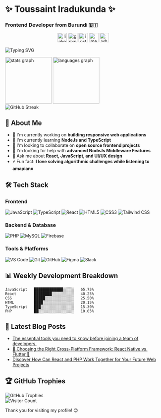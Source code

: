 <h1 align="start">✨ Toussaint Iradukunda ✨</h1>
<h3 align="start">Frontend Developer from Burundi 🇧🇮</h3>

<p align="center">
  <a href="https://www.linkedin.com/in/iradukunda-toussaint-1861a8261"><img src="https://img.shields.io/static/v1?message=LinkedIn&logo=linkedin&label=&color=0077B5&logoColor=white&labelColor=&style=for-the-badge" height="30" alt="linkedin logo" /></a>
  <a href="mailto:toussaintiradukunda4@gmail.com"><img src="https://img.shields.io/static/v1?message=Gmail&logo=gmail&label=&color=D14836&logoColor=white&labelColor=&style=for-the-badge" height="30" alt="gmail logo" /></a>
  <a href="https://www.instagram.com/toussaint_coder/"><img src="https://img.shields.io/static/v1?message=Instagram&logo=instagram&label=&color=E4405F&logoColor=white&labelColor=&style=for-the-badge" height="30" alt="instagram logo" /></a>
  <a href="https://medium.com/@toussaintiradukunda4"><img src="https://img.shields.io/static/v1?message=Medium&logo=medium&label=&color=12100E&logoColor=white&labelColor=&style=for-the-badge" height="30" alt="medium logo" /></a>
  <a href="https://api.whatsapp.com/send/?phone=%2B25776706352&text&type=phone_number&app_absent=0"><img src="https://img.shields.io/static/v1?message=Whatsapp&logo=whatsapp&label=&color=25D366&logoColor=white&labelColor=&style=for-the-badge" height="30" alt="whatsapp logo" /></a>
</p>

<!-- Animated typing effect -->
<p align="start">
  <img src="https://readme-typing-svg.herokuapp.com?font=Fira+Code&pause=1000&color=6E56CF&center=true&vCenter=true&width=435&lines=Creating+Beautiful+Frontend+Experiences;JavaScript+%26+React+Enthusiast;Passionate+Problem+Solver;Always+Learning+New+Technologies" alt="Typing SVG" />
</p>

<div align="start">
  <img src="https://github-readme-stats.vercel.app/api?username=toussaint-coder&hide_title=false&hide_rank=false&show_icons=true&include_all_commits=true&count_private=true&disable_animations=false&theme=dracula&locale=en&hide_border=false&custom_title=My%20GitHub%20Journey" height="150" alt="stats graph" />
  <img src="https://github-readme-stats.vercel.app/api/top-langs?username=toussaint-coder&locale=en&hide_title=false&layout=compact&card_width=320&langs_count=6&theme=dracula&hide_border=false&custom_title=Languages%20I%20Use" height="150" alt="languages graph" />
</div>

<div align="start">
  <img src="https://streak-stats.demolab.com?user=toussaint-coder&theme=dracula" alt="GitHub Streak" />
</div>

## 💼 About Me

- 🔭 I'm currently working on **building responsive web applications**
- 🌱 I'm currently learning **NodeJs and TypeScript**
- 👯 I'm looking to collaborate on **open source frontend projects**
- 🤔 I'm looking for help with **advanced NodeJs Middleware Features**
- 💬 Ask me about **React, JavaScript, and UI/UX design**
- ⚡ Fun fact: **I love solving algorithmic challenges while listening to amapiano**

## 🛠️ Tech Stack

<div align="start">
  <h3>Frontend</h3>
  <img src="https://img.shields.io/badge/JavaScript-F7DF1E?style=for-the-badge&logo=javascript&logoColor=black" alt="JavaScript" />
  <img src="https://img.shields.io/badge/TypeScript-3178C6?style=for-the-badge&logo=typescript&logoColor=white" alt="TypeScript" />
  <img src="https://img.shields.io/badge/React-61DAFB?style=for-the-badge&logo=react&logoColor=black" alt="React" />
  <img src="https://img.shields.io/badge/HTML5-E34F26?style=for-the-badge&logo=html5&logoColor=white" alt="HTML5" />
  <img src="https://img.shields.io/badge/CSS3-1572B6?style=for-the-badge&logo=css3&logoColor=white" alt="CSS3" />
  <img src="https://img.shields.io/badge/Tailwind_CSS-38B2AC?style=for-the-badge&logo=tailwind-css&logoColor=white" alt="Tailwind CSS" />

  <h3>Backend & Database</h3>
  <img src="https://img.shields.io/badge/PHP-777BB4?style=for-the-badge&logo=php&logoColor=white" alt="PHP" />
  <img src="https://img.shields.io/badge/MySQL-4479A1?style=for-the-badge&logo=mysql&logoColor=white" alt="MySQL" />
  <img src="https://img.shields.io/badge/Firebase-FFCA28?style=for-the-badge&logo=firebase&logoColor=black" alt="Firebase" />

  <h3>Tools & Platforms</h3>
  <img src="https://img.shields.io/badge/VS_Code-007ACC?style=for-the-badge&logo=visual-studio-code&logoColor=white" alt="VS Code" />
  <img src="https://img.shields.io/badge/Git-F05032?style=for-the-badge&logo=git&logoColor=white" alt="Git" />
  <img src="https://img.shields.io/badge/GitHub-181717?style=for-the-badge&logo=github&logoColor=white" alt="GitHub" />
  <img src="https://img.shields.io/badge/Figma-F24E1E?style=for-the-badge&logo=figma&logoColor=white" alt="Figma" />
  <img src="https://img.shields.io/badge/Slack-4A154B?style=for-the-badge&logo=slack&logoColor=white" alt="Slack" />
</div>

## 📊 Weekly Development Breakdown

```text
JavaScript   █████████████░░░░░   65.75%
React        ████████░░░░░░░░░░   40.25%
CSS          █████░░░░░░░░░░░░░   25.50%
HTML         ████░░░░░░░░░░░░░░   20.15%
TypeScript   ███░░░░░░░░░░░░░░░   15.30%
PHP          ██░░░░░░░░░░░░░░░░   10.05%
```



## 📝 Latest Blog Posts
<!-- BLOG-POST-LIST:START -->
- [The essential tools you need to know before joining a team of developers.](https://medium.com/@toussaintiradukunda4/the-essential-tools-you-need-to-know-before-joining-a-team-of-developers-1e66acf9dba6)
- [📱 Choosing the Right Cross-Platform Framework: React Native vs. Flutter 📱](https://medium.com/@toussaintiradukunda4/choosing-the-right-cross-platform-framework-react-native-vs-flutter-6a6604e06411)
- [Discover How Can React and PHP Work Together for Your Future Web Projects](https://medium.com/@toussaintiradukunda4/discover-how-can-react-and-php-work-together-for-your-future-web-projects-f7393cf834ca)
<!-- BLOG-POST-LIST:END -->

## 🏆 GitHub Trophies
<div align="start">
  <img src="https://github-profile-trophy.vercel.app/?username=toussaint-coder&theme=dracula&column=4&margin-w=15&margin-h=15" alt="GitHub Trophies" />
</div>

<div align="start">
  <img src="https://profile-counter.glitch.me/toussaint-coder/count.svg?" alt="Visitor Count" />
  <p>Thank you for visiting my profile! 😊</p>
</div>
